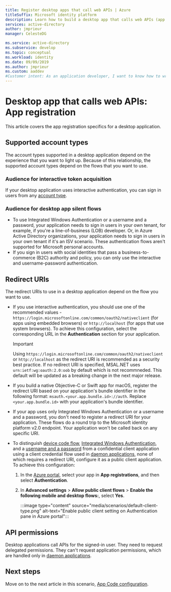 ```yaml
---
title: Register desktop apps that call web APIs | Azure
titleSuffix: Microsoft identity platform 
description: Learn how to build a desktop app that calls web APIs (app registration)
services: active-directory
author: jmprieur
manager: CelesteDG

ms.service: active-directory
ms.subservice: develop
ms.topic: conceptual
ms.workload: identity
ms.date: 09/09/2019
ms.author: jmprieur
ms.custom: aaddev
#Customer intent: As an application developer, I want to know how to write a desktop app that calls web APIs by using the Microsoft identity platform.
---
```


# Desktop app that calls web APIs: App registration

This article covers the app registration specifics for a desktop application.

## Supported account types

The account types supported in a desktop application depend on the experience that you want to light up. Because of this relationship, the supported account types depend on the flows that you want to use.

### Audience for interactive token acquisition

If your desktop application uses interactive authentication, you can sign in users from any [account type](quickstart-register-app.md).

### Audience for desktop app silent flows

- To use Integrated Windows Authentication or a username and a password, your application needs to sign in users in your own tenant, for example, if you're a line-of-business (LOB) developer. Or, in Azure Active Directory organizations, your application needs to sign in users in your own tenant if it's an ISV scenario. These authentication flows aren't supported for Microsoft personal accounts.
- If you sign in users with social identities that pass a business-to-commerce (B2C) authority and policy, you can only use the interactive and username-password authentication.

## Redirect URIs

The redirect URIs to use in a desktop application depend on the flow you want to use.

- If you use interactive authentication, you should use one of the recommended values - `https://login.microsoftonline.com/common/oauth2/nativeclient` (for apps using embedded browsers) or `http://localhost` (for apps that use system browsers). To achieve this configuration, select the corresponding URL in the **Authentication** section for your application.

  > [!IMPORTANT]
  > Using `https://login.microsoftonline.com/common/oauth2/nativeclient` or `http://localhost` as the redirect URI is recommended as a security best practice.  If no redirect URI is specified, MSAL.NET uses `urn:ietf:wg:oauth:2.0:oob` by default which is not recommneded.  This default will be updated as a breaking change in the next major release.

- If you build a native Objective-C or Swift app for macOS, register the redirect URI based on your application's bundle identifier in the following format: `msauth.<your.app.bundle.id>://auth`. Replace `<your.app.bundle.id>` with your application's bundle identifier.
- If your app uses only Integrated Windows Authentication or a username and a password, you don't need to register a redirect URI for your application. These flows do a round trip to the Microsoft identity platform v2.0 endpoint. Your application won't be called back on any specific URI.
- To distinguish [device code flow](scenario-desktop-acquire-token.md#device-code-flow), [Integrated Windows Authentication](scenario-desktop-acquire-token.md#integrated-windows-authentication), and a [username and a password](scenario-desktop-acquire-token.md#username-and-password) from a confidential client application using a client credential flow used in [daemon applications](scenario-daemon-overview.md), none of which requires a redirect URI, configure it as a public client application. To achieve this configuration:

    1. In the <a href="https://portal.azure.com/" target="_blank">Azure portal</a>, select your app in **App registrations**, and then select **Authentication**.
    1. In **Advanced settings** > **Allow public client flows** > **Enable the following mobile and desktop flows:**, select **Yes**.

        :::image type="content" source="media/scenarios/default-client-type.png" alt-text="Enable public client setting on Authentication pane in Azure portal":::

## API permissions

Desktop applications call APIs for the signed-in user. They need to request delegated permissions. They can't request application permissions, which are handled only in [daemon applications](scenario-daemon-overview.md).

## Next steps

Move on to the next article in this scenario, 
[App Code configuration](scenario-desktop-app-configuration.md).
